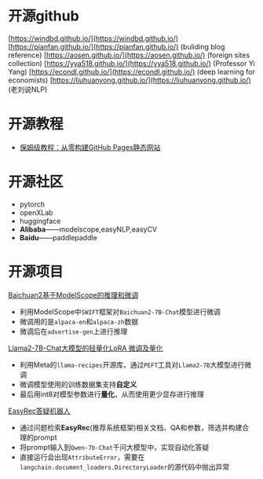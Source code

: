 # 开源github

[https://windbd.github.io/](https://windbd.github.io/)
[https://pianfan.github.io/](https://pianfan.github.io/)  (buliding blog reference)
[https://aosen.github.io/](https://aosen.github.io/)   (foreign sites collection)
[https://yya518.github.io/](https://yya518.github.io/)    (Professor Yi Yang)
[https://econdl.github.io/](https://econdl.github.io/)    (deep learning for economists)
[https://liuhuanyong.github.io/](https://liuhuanyong.github.io/)  (老刘说NLP)
  
# 开源教程
- [保姆级教程：从零构建GitHub Pages静态网站](https://blog.csdn.net/qq_20042935/article/details/133920722)

# 开源社区
- pytorch
- openXLab
- huggingface
- **Alibaba**——modelscope,easyNLP,easyCV
- **Baidu**——paddlepaddle

# 开源项目
[Baichuan2基于ModelScope的推理和微调](https://pai.console.aliyun.com/#/dsw-gallery/preview/deepLearning/nlp/baichuan2_modelscope)
- 利用ModelScope中`SWIFT`框架对`Baichuan2-7B-Chat`模型进行微调
- 微调用的是`alpaca-en`和`alpaca-zh`数据
- 微调后在`advertise-gen`上进行推理
  
[Llama2-7B-Chat大模型的轻量化LoRA 微调及量化](https://pai.console.aliyun.com/#/dsw-gallery/preview/deepLearning/nlp/llama2_lora)
- 利用Meta的`llama-recipes`开源库，通过`PEFT`工具对`Llama2-7B`大模型进行微调
- 微调模型使用的训练数据集支持**自定义**
- 最后用int8对模型参数进行**量化**，从而使用更少显存进行推理
  
[EasyRec答疑机器人](https://pai.console.aliyun.com/#/dsw-gallery/preview/aigcHackathon/EasyrecQaRobot)
  - 通过问题检索**EasyRec**(推荐系统框架)相关文档、QA和参数，筛选并构建合理的prompt
  - 将prompt输入到`Qwen-7b-Chat`千问大模型中，实现自动化答疑
  - 直接运行会出现`AttributeError`，需要在`langchain.document_loaders.DirectoryLoader`的源代码中抛出异常